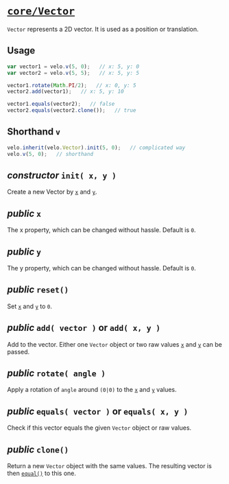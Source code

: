 # [`core/Vector`](../../src/core/02-Vector.js)

`Vector` represents a 2D vector. It is used as a position or translation.



## Usage

```javascript
var vector1 = velo.v(5, 0);   // x: 5, y: 0
var vector2 = velo.v(5, 5);   // x: 5, y: 5

vector1.rotate(Math.PI/2);   // x: 0, y: 5
vector2.add(vector1);   // x: 5, y: 10

vector1.equals(vector2);   // false
vector2.equals(vector2.clone());   // true
```



## Shorthand `v`

```javascript
velo.inherit(velo.Vector).init(5, 0);   // complicated way
velo.v(5, 0);   // shorthand
```



## *constructor* `init( x, y )`

Create a new Vector by [`x`](#public-x) and [`y`](#public-y).



## *public* `x`

The x property, which can be changed without hassle. Default is `0`.



## *public* `y`

The y property, which can be changed without hassle. Default is `0`.



## *public* `reset()`

Set [`x`](#public-x) and [`y`](#public-y) to `0`.



## *public* `add( vector )` or `add( x, y )`

Add to the vector. Either one `Vector` object or two raw values [`x`](#public-x) and [`y`](#public-y) can be passed.



## *public* `rotate( angle )`

Apply a rotation of `angle` around `(0|0)` to the [`x`](#public-x) and [`y`](#public-y) values.



## *public* `equals( vector )` or `equals( x, y )`

Check if this vector equals the given `Vector` object or raw values.



## *public* `clone()`

Return a new `Vector` object with the same values. The resulting vector is then [`equal()`](#public-equals-vector--or-equals-x-y-) to this one.